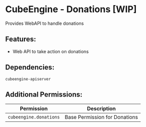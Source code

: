 # CubeEngine - Donations [WIP]
Provides WebAPI to handle donations

## Features:
 - Web API to take action on donations

## Dependencies:
 `cubeengine-apiserver`

## Additional Permissions:

| Permission | Description |
| --- | --- |
| `cubeengine.donations` | Base Permission for Donations |